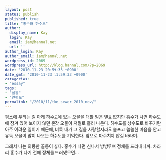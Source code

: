 ```yaml
---
layout: post
status: publish
published: true
title: "홍수와 하수도"
author:
  display_name: Kay
  login: Kay
  email: iam@hannal.net
  url: ''
author_login: Kay
author_email: iam@hannal.net
wordpress_id: 2069
wordpress_url: http://blog.hannal.com/?p=2069
date: '2010-11-23 20:59:33 +0900'
date_gmt: '2010-11-23 11:59:33 +0900'
categories:
- "essay"
tags:
- "꼴통"
- "연평도"
permalink: "/2010/11/the_sewer_2010_nov/"
---
```

<p>평소에 우리는 길 아래 하수도에 있는 오물을 대할 일은 별로 없지만 홍수가 나면 하수도에 잠겨 있어 보이지 않던 온갖 오물이 저절로 흘러 나온다. 하수도를 상수도로 바꾸기란 아주 어려운 일이기 때문에, 비록 내가 그 길을 사랑할지라도 슬프고 씁쓸한 마음을 안고 유독 오물이 많이 나오는 하수도를 기억한다. 앞으로 마주치지 않길 바라며.</p>
<p>그래서 나는 의뭉한 꼴통이 싫다. 홍수가 나면 신나서 방방뛰며 정체를 드러내니까. 차라리 홍수가 나기 전에 정체를 드러냈으면...</p>
